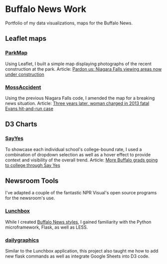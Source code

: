 # Buffalo News Work
Portfolio of my data visualizations, maps for the Buffalo News.

## Leaflet maps

### [ParkMap](ParkMap)
Using Leaflet, I built a simple map displaying photographs of the recent construction at the park.
Article: [Pardon us: Niagara Falls viewing areas now under construction](http://lexie.link/niagara-falls-map)

### [MossAccident](MossAccident)
Using the previous Niagara Falls code, I amended the map for a breaking news situation.
Article: [Three years later, woman charged in 2013 fatal Evans hit-and-run case](http://lexie.link/hit-run-map)

## D3 Charts

### [SayYes](SayYes)
To showcase each individual school's college-bound rate, I used a combination of dropdown selection as well as a hover effect to provide context and visibility of the overall trend.
Article: [More Buffalo grads going to college through Say Yes](http://lexie.link/say-yes)

## Newsroom Tools
I've adapted a couple of the fantastic NPR Visual's open source programs for the newsroom's use.

### [Lunchbox](https://github.com/lexieheinle/lunchbox)
While I created [Buffalo News styles](http://lexie.link/lunchbox), I gained familiarity with the Python microframework, Flask, as well as LESS.

### [dailygraphics](https://github.com/lexieheinle/dailygraphics)
Similar to the Lunchbox application, this project also taught me how to add new flask commands as well as integrate Google Sheets into D3 code.
